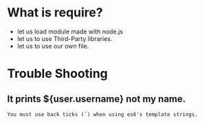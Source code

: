 # What is require?  

- let us load module made with node.js  
- let us to use Third-Party libraries.  
- let us to use our own file.  

# Trouble Shooting  
	
## It prints ${user.username} not my name.  
	You must use back ticks (`) when using es6's template strings.
